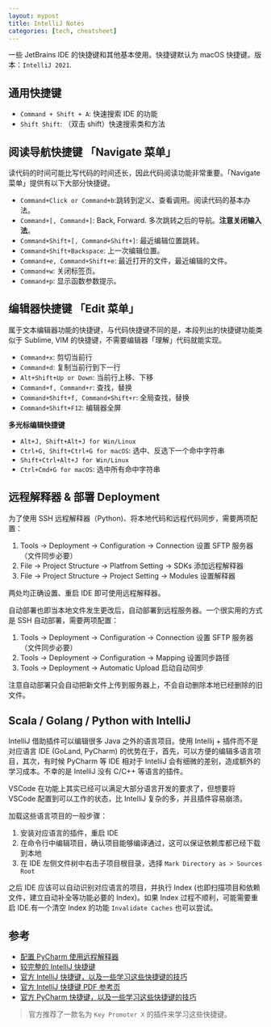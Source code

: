```yaml
---
layout: mypost
title: IntelliJ Notes
categories: [tech, cheatsheet]
---
```


一些 JetBrains IDE 的快捷键和其他基本使用。快捷键默认为 macOS 快捷键。版本：`IntelliJ 2021`.

## 通用快捷键

- `Command + Shift + A`: 快速搜索 IDE 的功能
- `Shift Shift`: （双击 shift）快速搜索类和方法

## 阅读导航快捷键 「Navigate 菜单」

读代码的时间可能比写代码的时间还长，因此代码阅读功能非常重要。「Navigate 菜单」提供有以下大部分快捷键。

- `Command+Click or Command+b`:跳转到定义、查看调用。阅读代码的基本办法。
- `Command+[, Command+]`: Back, Forward. 多次跳转之后的导航。**注意关闭输入法**。
- `Command+Shift+[, Command+Shift+]`: 最近编辑位置跳转。
- `Command+Shift+Backspace`: 上一次编辑位置。
- `Command+e, Command+Shift+e`: 最近打开的文件，最近编辑的文件。
- `Command+w`: 关闭标签页。
- `Command+p`: 显示函数参数提示。

## 编辑器快捷键 「Edit 菜单」

属于文本编辑器功能的快捷键，与代码快捷键不同的是，本段列出的快捷键功能类似于 Sublime, VIM 的快捷键，不需要编辑器「理解」代码就能实现。

- `Command+x`: 剪切当前行
- `Command+d`: 复制当前行到下一行
- `Alt+Shift+Up or Down`: 当前行上移、下移
- `Command+f, Command+r`: 查找，替换
- `Command+Shift+f, Command+Shift+r`: 全局查找，替换
- `Command+Shift+F12`: 编辑器全屏

**多光标编辑快捷键**

- `Alt+J, Shift+Alt+J for Win/Linux`
- `Ctrl+G, Shift+Ctrl+G for macOS`: 选中、反选下一个命中字符串
- `Shift+Ctrl+Alt+J for Win/Linux`
- `Ctrl+Cmd+G for macOS`: 选中所有命中字符串

## 远程解释器 & 部署 Deployment

为了使用 SSH 远程解释器（Python)、将本地代码和远程代码同步，需要两项配置：

1. Tools -> Deployment -> Configuration -> Connection 设置 SFTP 服务器（文件同步必要）
2. File -> Project Structure -> Platfrom Setting -> SDKs 添加远程解释器
3. File -> Project Structure -> Project Setting -> Modules 设置解释器

两处均正确设置、重启 IDE 即可使用远程解释器。

自动部署也即当本地文件发生更改后，自动部署到远程服务器。一个很实用的方式是 SSH 自动部署，需要两项配置：

1. Tools -> Deployment -> Configuration -> Connection 设置 SFTP 服务器（文件同步必要）
2. Tools -> Deployment -> Configuration -> Mapping 设置同步路径
3. Tools -> Deployment -> Automatic Upload 启动自动同步

注意自动部署只会自动把新文件上传到服务器上，不会自动删除本地已经删除的旧文件。

## Scala / Golang / Python with IntelliJ

IntelliJ 借助插件可以编辑很多 Java 之外的语言项目。使用 Intellij + 插件而不是对应语言 IDE (GoLand, PyCharm) 的优势在于，首先，可以方便的编辑多语言项目，其次，有时候 PyCharm 等 IDE 相对于 InteliiJ 会有细微的差别，造成额外的学习成本。不幸的是 IntelliJ 没有 C/C++ 等语言的插件。

VSCode 在功能上其实已经可以满足大部分语言开发的要求了，但想要将 VSCode 配置到可以工作的状态，比 IntelliJ 复杂的多，并且插件容易崩溃。

加载这些语言项目的一般步骤：

1. 安装对应语言的插件，重启 IDE
2. 在命令行中编辑项目，确认项目能够编译通过，这可以保证依赖库都已经下载到本地
3. 在 IDE 左侧文件树中右击子项目根目录，选择 `Mark Directory as > Sources Root`

之后 IDE 应该可以自动识别对应语言的项目，并执行 Index (也即扫描项目和依赖文件，建立自动补全等功能必要的 Index)。如果 Index 过程不顺利，可能需要重启 IDE.有一个清空 Index 的功能 `Invalidate Caches` 也可以尝试。

## 参考

- [配置 PyCharm 使用远程解释器](https://medium.com/@erikhallstrm/work-remotely-with-pycharm-tensorflow-and-ssh-c60564be862d)
- [较完整的 IntelliJ 快捷键](http://wiki.jikexueyuan.com/project/intellij-idea-tutorial/keymap-mac-introduce.html)
- [官方 IntelliJ 快捷键，以及一些学习这些快捷键的技巧](https://www.jetbrains.com/help/idea/mastering-intellij-idea-keyboard-shortcuts.html)
- [官方 IntelliJ 快捷键 PDF 参考页](https://resources.jetbrains.com/storage/products/intellij-idea/docs/IntelliJIDEA_ReferenceCard.pdf)
- [官方 PyCharm 快捷键，以及一些学习这些快捷键的技巧](https://www.jetbrains.com/help/pycharm/mastering-pycharm-keyboard-shortcuts.html)

> 官方推荐了一款名为 `Key Promoter X` 的插件来学习这些快捷键。

